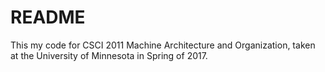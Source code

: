 # README #

This my code for CSCI 2011 Machine Architecture and Organization, taken at the
University of Minnesota in Spring of 2017.